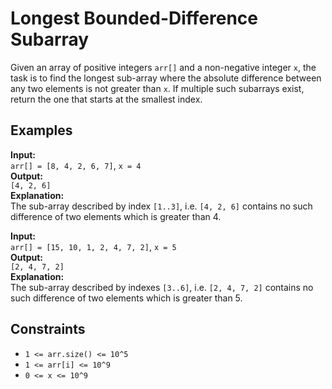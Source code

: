 # Longest Bounded-Difference Subarray

Given an array of positive integers `arr[]` and a non-negative integer `x`, the task is to find the longest sub-array where the absolute difference between any two elements is not greater than `x`. If multiple such subarrays exist, return the one that starts at the smallest index.

## Examples

**Input:**  
`arr[] = [8, 4, 2, 6, 7]`, `x = 4`  
**Output:**  
`[4, 2, 6]`  
**Explanation:**  
The sub-array described by index `[1..3]`, i.e. `[4, 2, 6]` contains no such difference of two elements which is greater than 4.

**Input:**  
`arr[] = [15, 10, 1, 2, 4, 7, 2]`, `x = 5`  
**Output:**  
`[2, 4, 7, 2]`  
**Explanation:**  
The sub-array described by indexes `[3..6]`, i.e. `[2, 4, 7, 2]` contains no such difference of two elements which is greater than 5.

## Constraints

- `1 <= arr.size() <= 10^5`
- `1 <= arr[i] <= 10^9`
- `0 <= x <= 10^9`